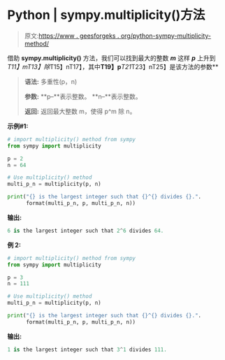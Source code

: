 # Python | sympy.multiplicity()方法

> 原文:[https://www . geesforgeks . org/python-sympy-multiplicity-method/](https://www.geeksforgeeks.org/python-sympy-multiplicity-method/)

借助 **sympy.multiplicity()** 方法，我们可以找到最大的整数 ***m*** 这样 ***p*** 上升到*T11】mT13】除*T15】nT17】，其中**T19】p***T21*T23】nT25】是该方法的参数**

> **语法:**
> 多重性(p，n)
> 
> **参数:**
> **p–**表示整数。
> **n–**表示整数。
> 
> **返回:**
> 返回最大整数 m，使得 p^m 除 n。

**示例#1:**

```py
# import multiplicity() method from sympy
from sympy import multiplicity

p = 2
n = 64

# Use multiplicity() method 
multi_p_n = multiplicity(p, n) 

print("{} is the largest integer such that {}^{} divides {}.".
      format(multi_p_n, p, multi_p_n, n))
```

**输出:**

```py
6 is the largest integer such that 2^6 divides 64.

```

**例 2:**

```py
# import multiplicity() method from sympy
from sympy import multiplicity

p = 3
n = 111

# Use multiplicity() method 
multi_p_n = multiplicity(p, n) 

print("{} is the largest integer such that {}^{} divides {}.".
      format(multi_p_n, p, multi_p_n, n))
```

**输出:**

```py
1 is the largest integer such that 3^1 divides 111.

```